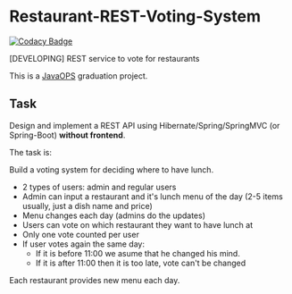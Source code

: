 # Restaurant-REST-Voting-System

[![Codacy Badge](https://api.codacy.com/project/badge/Grade/caab747fd11d4c0183f60aa7b45e7734)](https://app.codacy.com/app/Munoon/Restaurant-REST-Voting-System?utm_source=github.com&utm_medium=referral&utm_content=Munoon/Restaurant-REST-Voting-System&utm_campaign=Badge_Grade_Dashboard)

[DEVELOPING] REST service to vote for restaurants

This is a [JavaOPS](http://javaops.ru/reg/topjava) graduation project.


## Task
Design and implement a REST API using Hibernate/Spring/SpringMVC (or Spring-Boot) **without frontend**.

The task is:

Build a voting system for deciding where to have lunch.

 * 2 types of users: admin and regular users
 * Admin can input a restaurant and it's lunch menu of the day (2-5 items usually, just a dish name and price)
 * Menu changes each day (admins do the updates)
 * Users can vote on which restaurant they want to have lunch at
 * Only one vote counted per user
 * If user votes again the same day:
    - If it is before 11:00 we asume that he changed his mind.
    - If it is after 11:00 then it is too late, vote can't be changed

Each restaurant provides new menu each day.
